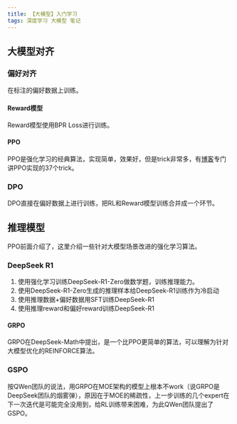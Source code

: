 ```yaml
---
title: 【大模型】入门学习
tags: 深度学习 大模型 笔记
---
```


<!-- 
* 20250814: 创建文件
-->

<!--more-->

## 大模型对齐

### 偏好对齐

在标注的偏好数据上训练。

#### Reward模型

Reward模型使用BPR Loss进行训练。

#### PPO

PPO是强化学习的经典算法，实现简单，效果好，但是trick非常多，有[博客](https://iclr-blog-track.github.io/2022/03/25/ppo-implementation-details/)专门讲PPO实现的37个trick。

### DPO

DPO直接在偏好数据上进行训练，把RL和Reward模型训练合并成一个环节。


## 推理模型

PPO前面介绍了，这里介绍一些针对大模型场景改进的强化学习算法。

### DeepSeek R1

1. 使用强化学习训练DeepSeek-R1-Zero做数学题，训练推理能力。
2. 使用DeepSeek-R1-Zero生成的推理样本给DeepSeek-R1训练作为冷启动
3. 使用推理数据+偏好数据用SFT训练DeepSeek-R1
4. 使用推理reward和偏好reward训练DeepSeek-R1

#### GRPO

GRPO在DeepSeek-Math中提出，是一个比PPO更简单的算法，可以理解为针对大模型优化的REINFORCE算法。

### GSPO

按QWen团队的说法，用GRPO在MOE架构的模型上根本不work（说GRPO是DeepSeek团队的烟雾弹），原因在于MOE的稀疏性，上一步训练的几个expert在下一次迭代是可能完全没用到，给RL训练带来困难，为此QWen团队提出了GSPO。

